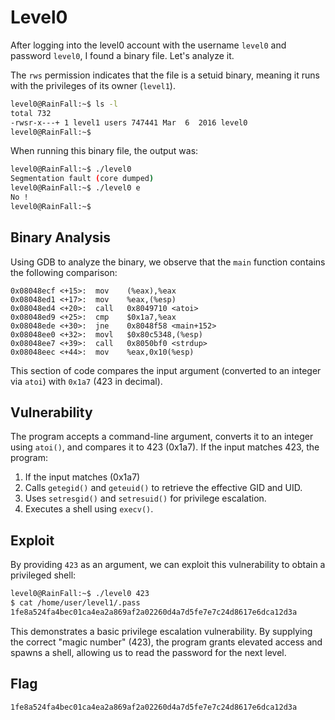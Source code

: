 # Level0

After logging into the level0 account with the username `level0` and password `level0`, I found a binary file. Let's analyze it.

The `rws` permission indicates that the file is a setuid binary, meaning it runs with the privileges of its owner (`level1`).

```bash
level0@RainFall:~$ ls -l
total 732
-rwsr-x---+ 1 level1 users 747441 Mar  6  2016 level0
level0@RainFall:~$
```

When running this binary file, the output was:

```bash
level0@RainFall:~$ ./level0
Segmentation fault (core dumped)
level0@RainFall:~$ ./level0 e
No !
level0@RainFall:~$
```

## **Binary Analysis**

Using GDB to analyze the binary, we observe that the `main` function contains the following comparison:

```
0x08048ecf <+15>:  mov    (%eax),%eax
0x08048ed1 <+17>:  mov    %eax,(%esp)
0x08048ed4 <+20>:  call   0x8049710 <atoi>
0x08048ed9 <+25>:  cmp    $0x1a7,%eax
0x08048ede <+30>:  jne    0x8048f58 <main+152>
0x08048ee0 <+32>:  movl   $0x80c5348,(%esp)
0x08048ee7 <+39>:  call   0x8050bf0 <strdup>
0x08048eec <+44>:  mov    %eax,0x10(%esp)
```

This section of code compares the input argument (converted to an integer via `atoi`) with `0x1a7` (423 in decimal).

## Vulnerability

The program accepts a command-line argument, converts it to an integer using `atoi()`, and compares it to 423 (0x1a7). If the input matches 423, the program:

1. If the input matches (0x1a7)
2. Calls `getegid()` and `geteuid()` to retrieve the effective GID and UID.
3. Uses `setresgid()` and `setresuid()` for privilege escalation.
4. Executes a shell using `execv()`.

## Exploit

By providing `423` as an argument, we can exploit this vulnerability to obtain a privileged shell:

```bash
level0@RainFall:~$ ./level0 423
$ cat /home/user/level1/.pass
1fe8a524fa4bec01ca4ea2a869af2a02260d4a7d5fe7e7c24d8617e6dca12d3a
```

This demonstrates a basic privilege escalation vulnerability. By supplying the correct "magic number" (423), the program grants elevated access and spawns a shell, allowing us to read the password for the next level.

## Flag

```bash
1fe8a524fa4bec01ca4ea2a869af2a02260d4a7d5fe7e7c24d8617e6dca12d3a
```